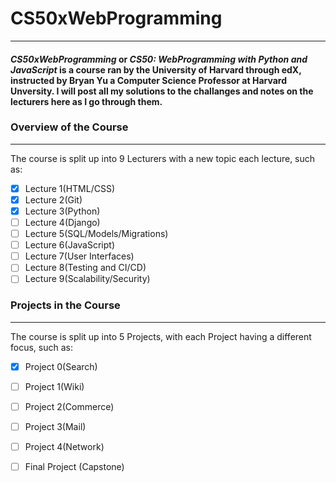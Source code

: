 # **CS50xWebProgramming**
---
#### **_CS50xWebProgramming_** or **_CS50: WebProgramming with Python and JavaScript_** is a course ran by the University of Harvard through edX, instructed by Bryan Yu a Computer Science Professor at Harvard Unversity. I will post all my solutions to the challanges and notes on the lecturers here as I go through them.

### Overview of the Course
---
The course is split up into 9 Lecturers with a new topic each lecture, such as:

- [x] Lecture 1(HTML/CSS)
- [x] Lecture 2(Git)
- [x] Lecture 3(Python)
- [ ] Lecture 4(Django)
- [ ] Lecture 5(SQL/Models/Migrations)
- [ ] Lecture 6(JavaScript)
- [ ] Lecture 7(User Interfaces)
- [ ] Lecture 8(Testing and CI/CD)
- [ ] Lecture 9(Scalability/Security)

### Projects in the Course
---
The course is split up into 5 Projects, with each Project having a different focus, such as:

- [x] Project 0(Search)
- [ ] Project 1(Wiki)
- [ ] Project 2(Commerce)
- [ ] Project 3(Mail)
- [ ] Project 4(Network)
- [ ] Final Project (Capstone)


